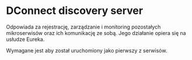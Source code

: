 # DConnect discovery server

Odpowiada za rejestrację, zarządzanie i monitoring pozostałych mikroserwisów oraz ich komunikację ze sobą. 
Jego działanie opiera się na usłudze Eureka. 

Wymagane jest aby został uruchomiony jako pierwszy z serwisów.
